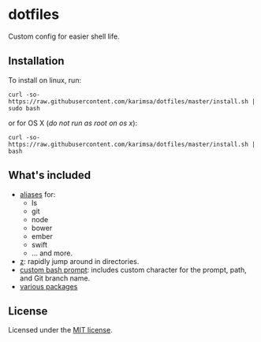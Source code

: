 # dotfiles

Custom config for easier shell life.

## Installation

To install on linux, run:

`curl -so- https://raw.githubusercontent.com/karimsa/dotfiles/master/install.sh | sudo bash`

or for OS X (*do not run as root on os x*):

`curl -so- https://raw.githubusercontent.com/karimsa/dotfiles/master/install.sh | bash`

## What's included

 - [aliases](aliases) for:
    - ls
    - git
    - node
    - bower
    - ember
    - swift
    - ... and more.
 - [z](https://github.com/rupa/z): rapidly jump around in directories.
 - [custom bash prompt](utils/ps1.sh): includes custom character for the prompt, path, and Git branch name.
 - [various packages](dependencies)

## License

Licensed under the [MIT license](LICENSE.md).